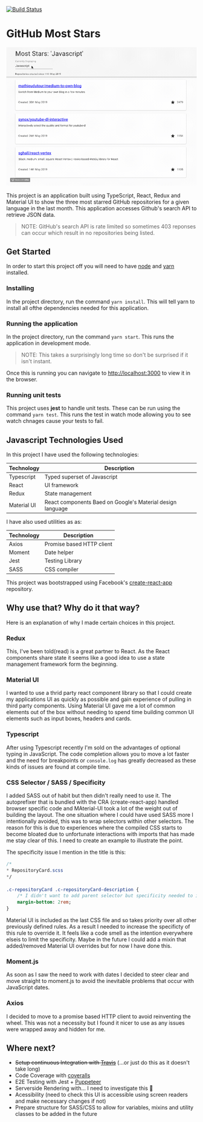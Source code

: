 [![Build Status](https://travis-ci.org/80sgreek/react-github-most-stars.svg?branch=master)](https://travis-ci.org/80sgreek/react-github-most-stars)

# GitHub Most Stars

![Demonstration of application](docs/images/example.gif)

This project is an application built using TypeScript, React, Redux and Material UI to show the three most starred GitHub repositories for a given language in the last month. This application accesses Github's search API to retrieve JSON data. 

> NOTE: GitHub's search API is rate limited so sometimes 403 reponses can occur which result in no repositories being listed.

## Get Started

In order to start this project off you will need to have [node](https://nodejs.org/en/download/) and [yarn](https://yarnpkg.com/lang/en/docs/install/) installed.

### Installing
In the project directory, run the command `yarn install`. This will tell yarn to install all ofthe dependencies needed for this application.

### Running the application

In the project directory, run the command `yarn start`. This runs the application in development mode.

> NOTE: This takes a surprisingly long time so don't be surprised if it isn't instant.

Once this is running you can navigate to [http://localhost:3000](http://localhost:3000) to view it in the browser.

### Running unit tests

This project uses **jest** to handle unit tests. These can be run using the command `yarn test`. This runs the test in watch mode allowing you to see watch chnages cause your tests to fail.

## Javascript Technologies Used

In this project I have used the following technologies:

| Technology  | Description |
|---          |---                                                         |
| Typescript  | Typed superset of Javascript                               |
| React       | UI framework                                               |
| Redux       | State management                                           |
| Material UI | React components Baed on Google's Material design language |

I have also used utilities as as:

| Technology | Description               |
|---         |---                        |
| Axios      | Promise based HTTP client |
| Moment     | Date helper               |
| Jest       | Testing Library           |
| SASS       | CSS compiler              |

This project was bootstrapped using Facebook's [create-react-app](https://github.com/facebook/create-react-app) repository.

## Why use that? Why do it that way?

Here is an explanation of why I made certain choices in this project.

### Redux

This, I've been told(read) is a great partner to React. As the React components share state it seems like a good idea to use a state management framework form the beginning.

### Material UI

I wanted to use a thrid party react component library so that I could create my applications UI as quickly as possible and gain experience of pulling in third party components. Using Material UI gave me a lot of common elements out of the box without needing to spend time building common UI elements such as input boxes, headers and cards.

### Typescript

After using Typescript recently I'm sold on the advantages of optional typing in JavaScript. The code completion allows you to move a lot faster and the need for breakpoints or `console.log` has greatly decreased as these kinds of issues are found at compile time.

### CSS Selector / SASS / Specificity

I added SASS out of habit but then didn't really need to use it. The autoprefixer that is bundled with the CRA (create-react-app) handled browser specific code and MAterial-UI took a lot of the weight out of building the layout. The one situation where I could have used SASS more I intentionally avoided, this was to wrap selectors within other selectors. The reason for this is due to experiences where the compiled CSS starts to become bloated due to unfortunate interactions with imports that has made me stay clear of this. I need to create an example to illustrate the point.

The specificity issue I mention in the title is this:

```SASS
/*
* RepositoryCard.scss
*/

.c-repositoryCard .c-repositoryCard-description { 
    /* I didn't want to add parent selector but specificity needed to increase to override material-ui */
    margin-bottom: 2rem;
}
```

Material UI is included as the last CSS file and so takes priority over all other previously defined rules. As a result I needed to increase the specificty of this rule to override it. It feels like a code smell as the intention everywhere elseis to limit the specificity. Maybe in the future I could add a mixin that added/removed Material UI overrides but for now I have done this.

### Moment.js

As soon as I saw the need to work with dates I decided to steer clear and move straight to moment.js to avoid the inevitable problems that occur with JavaScript dates.

### Axios

I decided to move to a promise based HTTP client to avoid reinventing the wheel. This was not a necessity but I found it nicer to use as any issues were wrapped away and hidden for me.

## Where next?

- ~~Setup continuous Integration with [Travis](https://travis-ci.org)~~ (...or just do this as it doesn't take long)
- Code Coverage with [coveralls](https://coveralls.io/)
- E2E Testing with Jest + [Puppeteer](https://github.com/GoogleChrome/puppeteer)
- Serverside Rendering with... I need to investigate this 🤷
- Acessibility (need to check this UI is accessible using screen readers and make necessary changes if not)
- Prepare structure for SASS/CSS to allow for variables, mixins and utility classes to be added in the future
